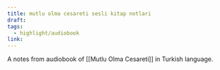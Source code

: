 ```yaml
---
title: mutlu olma cesareti sesli kitap notlari
draft: 
tags:
  - highlight/audiobook
link:
---
```

A notes from audiobook of  [[Mutlu Olma Cesareti]] in Turkish language.

